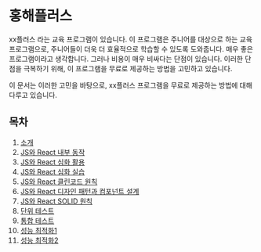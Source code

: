 # 홍해플러스

xx플러스 라는 교육 프로그램이 있습니다. 이 프로그램은 주니어를 대상으로 하는 교육 프로그램으로, 주니어들이 더욱 더 효율적으로 학습할 수 있도록 도와줍니다.
매우 좋은 프로그램이라고 생각합니다. 그러나 비용이 매우 비싸다는 단점이 있습니다. 이러한 단점을 극복하기 위해, 이 프로그램을 무료로 제공하는 방법을 고민하고 있습니다.

이 문서는 이러한 고민을 바탕으로, xx플러스 프로그램을 무료로 제공하는 방법에 대해 다루고 있습니다.

## 목차

1. [소개](./0_intro.md)
2. [JS와 React 내부 동작](./1_js-react-deep-dive.md)
3. [JS와 React 심화 활용](./2_react-advanced.md)
4. [JS와 React 심화 실습](./3_react-practice.md)
5. [JS와 React 클린코드 원칙](./4_react-clean-code.md)
6. [JS와 React 디자인 패턴과 컴포넌트 설계](./5_react-design-pattern.md)
7. [JS와 React SOLID 원칙](./6_react-solid.md)
8. [단위 테스트](./7_unit-test.md)
9. [통합 테스트](./8_integration-test.md)
10. [성능 최적화1](./9_performance-optimization.md)
11. [성능 최적화2](./10_performance-optimization2.md)
